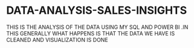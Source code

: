 # DATA-ANALYSIS-SALES-INSIGHTS
THIS IS THE ANALYSIS OF THE DATA USING MY SQL AND POWER BI .IN THIS GENERALLY WHAT HAPPENS IS THAT THE DATA WE HAVE IS CLEANED AND VISUALIZATION IS DONE
